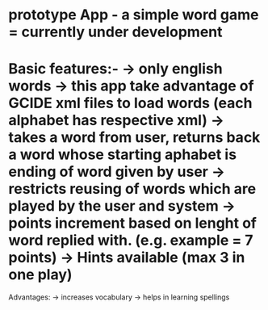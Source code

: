 prototype App - a simple word game = currently under development
=======================
Basic features:-
-> only english words
-> this app take advantage of GCIDE xml files to load words (each alphabet has respective xml)
-> takes a word from user, returns back a word whose starting aphabet is ending of word given by user
-> restricts reusing of words which are played by the user and system
-> points increment based on lenght of word replied with. (e.g. example = 7 points)
-> Hints available (max 3 in one play)
=======================
Advantages:
-> increases vocabulary
-> helps in learning spellings

